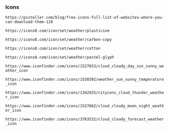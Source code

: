 ### Icons

```https://pixteller.com/blog/free-icons-full-list-of-websites-where-you-can-download-them-128```


```https://icons8.com/icon/set/weather/plasticine```

```https://icons8.com/icon/set/weather/carbon-copy```

```https://icons8.com/icon/set/weather/cotton```

```https://icons8.com/icon/set/weather/pastel-glyph```

```https://www.iconfinder.com/icons/1527653/cloud_cloudy_day_sun_sunny_weather_icon```

```https://www.iconfinder.com/icons/1530392/weather_sun_sunny_temperature_icon```

```https://www.iconfinder.com/icons/1342925/citycons_cloud_thunder_weather_icon```

```https://www.iconfinder.com/icons/1527662/cloud_cloudy_moon_night_weather_icon```

```https://www.iconfinder.com/icons/3763532/cloud_cloudy_forecast_weather_icon```